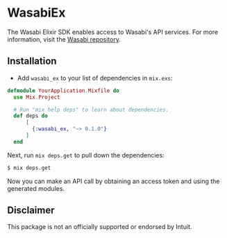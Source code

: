 # WasabiEx

The Wasabi Elixir SDK enables access to Wasabi's API services.
For more information, visit the
[Wasabi repository](https://github.com/intuit/wasabi).

## Installation

* Add `wasabi_ex` to your list of dependencies in `mix.exs`:

```ex
defmodule YourApplication.Mixfile do
  use Mix.Project

  # Run "mix help deps" to learn about dependencies.
  def deps do
	  [
	    {:wasabi_ex, "~> 0.1.0"}
	  ]
  end

```

Next, run `mix deps.get` to pull down the dependencies:

```sh
$ mix deps.get
```

Now you can make an API call by obtaining an access token and using the
generated modules.


## Disclaimer

This package is not an officially supported  or endorsed by Intuit.
